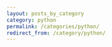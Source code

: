 ```yaml
---
layout: posts_by_category
category: python
permalink: /categories/python/
redirect_from: /category/python/
---
```

